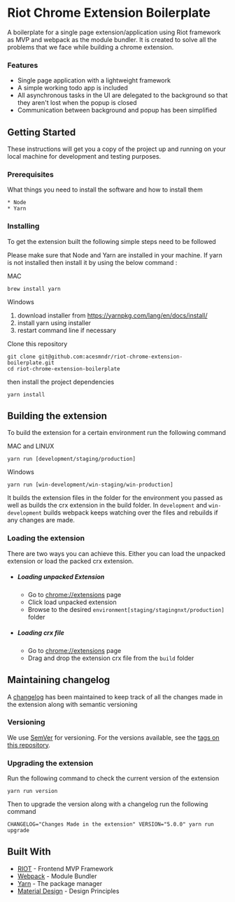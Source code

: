 # Riot Chrome Extension Boilerplate

A boilerplate for a single page extension/application using Riot framework as MVP and webpack as the module bundler.
It is created to solve all the problems that we face while building a chrome extension.

### Features
* Single page application with a lightweight framework
* A simple working todo app is included
* All asynchronous tasks in the UI are delegated to the background so that they aren't lost when the popup is closed
* Communication between background and popup has been simplified

## Getting Started

These instructions will get you a copy of the project up and running on your local machine for development and testing purposes.

### Prerequisites

What things you need to install the software and how to install them

```
* Node
* Yarn
```

### Installing

To get the extension built the following simple steps need to be followed

Please make sure that Node and Yarn are installed in your machine.
If yarn is not installed then install it by using the below command :

MAC

```
brew install yarn
```

Windows

1. download installer from https://yarnpkg.com/lang/en/docs/install/
2. install yarn using installer
3. restart command line if necessary

Clone this repository

```
git clone git@github.com:acesmndr/riot-chrome-extension-boilerplate.git
cd riot-chrome-extension-boilerplate
```

then install the project dependencies
```
yarn install
```

## Building the extension

To build the extension for a certain environment run the following command

MAC and LINUX

```
yarn run [development/staging/production]
```

Windows

```
yarn run [win-development/win-staging/win-production]
```

It builds the extension files in the folder for the environment you passed as well as builds the crx extension in the build folder.
In `development` and `win-development` builds webpack keeps watching over the files and rebuilds if any changes are made. 

### Loading the extension

There are two ways you can achieve this. Either you can load the unpacked extension or load the packed crx extension.

* ##### Loading unpacked Extension

    * Go to [chrome://extensions](chrome://extensions) page
    * Click load unpacked extension
    * Browse to the desired `environment[staging/stagingnxt/production]` folder

* ##### Loading crx file

    * Go to [chrome://extensions](chrome://extensions) page
    * Drag and drop the extension crx file from the `build` folder

## Maintaining changelog

A [changelog](https://github.com/cloudfactory/workstream-browser-timer/blob/master/changelog.md) has been maintained to keep track of all the changes made in the extension along with semantic versioning

### Versioning

We use [SemVer](http://semver.org/) for versioning. For the versions available, see the [tags on this repository](https://github.com/cloudfactory/workstream-browser-timer/tags).

### Upgrading the extension

Run the following command to check the current version of the extension
```
yarn run version
```
Then to upgrade the version along with a changelog run the following command
```
CHANGELOG="Changes Made in the extension" VERSION="5.0.0" yarn run upgrade
```


## Built With

* [RIOT](http://riotjs.com/) - Frontend MVP Framework
* [Webpack](https://webpack.js.org/concepts/) - Module Bundler
* [Yarn](https://yarnpkg.com/en) - The package manager
* [Material Design](https://material.io/guidelines/material-design/introduction.html#introduction-goals) - Design Principles

